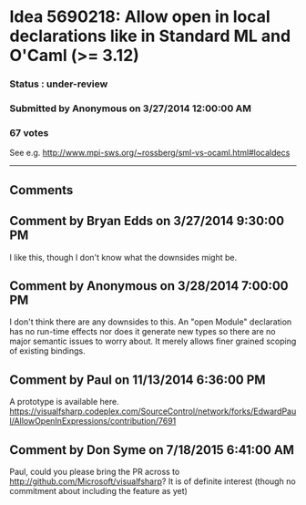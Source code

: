 # Idea 5690218: Allow open in local declarations like in Standard ML and O'Caml (>= 3.12) #

### Status : under-review

### Submitted by Anonymous on 3/27/2014 12:00:00 AM

### 67 votes

See e.g. http://www.mpi-sws.org/~rossberg/sml-vs-ocaml.html#localdecs


------------------------
## Comments


## Comment by Bryan Edds on 3/27/2014 9:30:00 PM
I like this, though I don't know what the downsides might be.


## Comment by Anonymous on 3/28/2014 7:00:00 PM
I don't think there are any downsides to this. An "open Module" declaration has no run-time effects nor does it generate new types so there are no major semantic issues to worry about. It merely allows finer grained scoping of existing bindings.


## Comment by Paul on 11/13/2014 6:36:00 PM
A prototype is available here.
https://visualfsharp.codeplex.com/SourceControl/network/forks/EdwardPaul/AllowOpenInExpressions/contribution/7691


## Comment by Don Syme on 7/18/2015 6:41:00 AM
Paul, could you please bring the PR across to http://github.com/Microsoft/visualfsharp? It is of definite interest (though no commitment about including the feature as yet)

